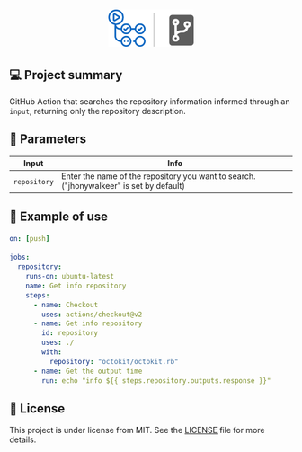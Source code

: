 <h1 align="center">
    <img width="30%"  alt="Search Repository Action" src="./readme/icon-repo-searchaction.svg" />
</h1>

## 💻 Project summary

GitHub Action that searches the repository information informed through an `input`, returning only the repository description.

## 🚧 Parameters

| Input        | Info                                                                                    |
| ------------ | --------------------------------------------------------------------------------------- |
| `repository` | Enter the name of the repository you want to search. ("jhonywalkeer" is set by default) |

## 🧪 Example of use

```yaml
on: [push]

jobs:
  repository:
    runs-on: ubuntu-latest
    name: Get info repository
    steps:
      - name: Checkout
        uses: actions/checkout@v2
      - name: Get info repository
        id: repository
        uses: ./
        with:
          repository: "octokit/octokit.rb"
      - name: Get the output time
        run: echo "info ${{ steps.repository.outputs.response }}"
```

## 📖 License

This project is under license from MIT. See the [LICENSE](LICENSE.md) file for more details.
